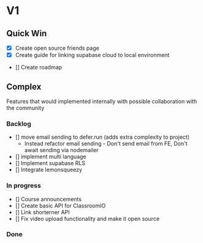 # V1

## Quick Win

- [x] Create open source friends page
- [x] Create guide for linking supabase cloud to local environment
- [] Create roadmap

## Complex

Features that would implemented internally with possible collaboration with the community

### Backlog

- [] move email sending to defer.run (adds extra complexity to project)
  - Instead refactor email sending - Don't send email from FE, Don't await sending via nodemailer
- [] implement multi language
- [] Implement supabase RLS
- [] Integrate lemonsqueezy

### In progress

- [] Course announcements
- [] Create basic API for ClassroomIO
- [] Link shorterner API
- [] Fix video upload functionality and make it open source

### Done
